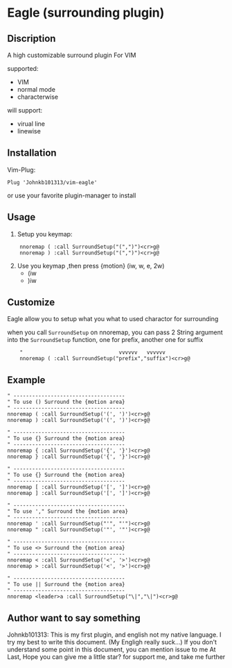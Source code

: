 # Eagle (surrounding plugin)

## Discription

A high customizable surround plugin For VIM

supported:
- VIM
- normal mode
- characterwise

will support:
- virual line
- linewise

## Installation

Vim-Plug:

```vimscript
Plug 'Johnkb101313/vim-eagle'
```

or use your favorite plugin-manager to install

## Usage

1. Setup you keymap:

```vimscript
    nnoremap ( :call SurroundSetup("(",")")<cr>g@
    nnoremap ) :call SurroundSetup("(",")")<cr>g@
```
2. Use you keymap ,then press {motion} (iw, w, e, 2w)
    - (iw
    - )iw

## Customize

Eagle allow you to setup what you what to used charactor for surrounding

when you call `SurroundSetup` on nnoremap, you can pass 2 String argument into the `SurroundSetup` function, one for prefix, another one for suffix

```vimscript
    "                               vvvvvv   vvvvvv
    nnoremap ( :call SurroundSetup("prefix","suffix")<cr>g@
```

## Example

```vimscript
" ------------------------------------
" To use () Surround the {motion area}
" ------------------------------------
nnoremap ( :call SurroundSetup('(', ')')<cr>g@
nnoremap ) :call SurroundSetup('(', ')')<cr>g@

" ------------------------------------
" To use {} Surround the {motion area}
" ------------------------------------
nnoremap { :call SurroundSetup('{', '}')<cr>g@
nnoremap } :call SurroundSetup('{', '}')<cr>g@

" ------------------------------------
" To use {} Surround the {motion area}
" ------------------------------------
nnoremap [ :call SurroundSetup('[', ']')<cr>g@
nnoremap ] :call SurroundSetup('[', ']')<cr>g@

" ------------------------------------
" To use '," Surround the {motion area}
" ------------------------------------
nnoremap ' :call SurroundSetup("'", "'")<cr>g@
nnoremap " :call SurroundSetup('"', '"')<cr>g@

" ------------------------------------
" To use <> Surround the {motion area}
" ------------------------------------
nnoremap < :call SurroundSetup('<', '>')<cr>g@
nnoremap > :call SurroundSetup('<', '>')<cr>g@

" ------------------------------------
" To use || Surround the {motion area}
" ------------------------------------
nnoremap <leader>a :call SurroundSetup("\|","\|")<cr>g@
```

## Author want to say something
Johnkb101313: This is my first plugin, and english not my native language.
              I try my best to write this document. (My Engligh really suck...)
              If you don't understand some point in this document, you can mention issue to me
              At Last, Hope you can give me a little star? for support me, and take me further
